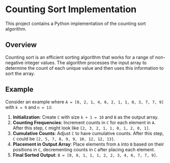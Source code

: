 # Counting Sort Implementation

This project contains a Python implementation of the counting sort algorithm. 

## Overview

Counting sort is an efficient sorting algorithm that works for a range of non-negative integer values. The algorithm processes the input array to determine the count of each unique value and then uses this information to sort the array.

## Example

Consider an example where `A = [0, 2, 1, 4, 6, 2, 1, 1, 0, 3, 7, 7, 9]` with `k = 9` and `n = 13`:

1. **Initialization**: Create `C` with size `k + 1 = 10` and `B` as the output array.
2. **Counting Frequencies**: Increment counts in `C` for each element in `A`. After this step, `C` might look like `[2, 3, 2, 1, 1, 0, 1, 2, 0, 1]`.
3. **Cumulative Counts**: Adjust `C` to have cumulative counts. After this step, `C` could be `[2, 5, 7, 8, 9, 9, 10, 12, 12, 13]`.
4. **Placement in Output Array**: Place elements from `A` into `B` based on their positions in `C`, decrementing counts in `C` after placing each element.
5. **Final Sorted Output**: `B = [0, 0, 1, 1, 1, 2, 2, 3, 4, 6, 7, 7, 9]`.
